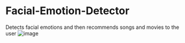 # Facial-Emotion-Detector
Detects facial emotions and then recommends songs and movies to the user 
![image](https://user-images.githubusercontent.com/95412700/144556213-57bc07b3-4f1e-4d4d-9256-d2c8e1e5f00f.png)

